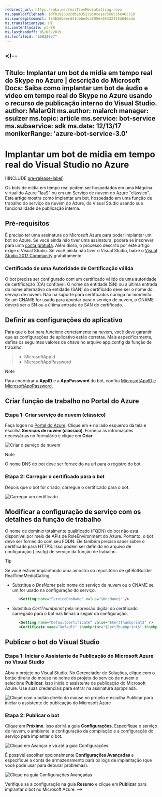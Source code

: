 ```yaml
---
redirect_url: https://aka.ms/realTimeMediaCalling-repo
ms.openlocfilehash: 1df0192632cdb9b35259b8ce1ec5c8b3be46c750
ms.sourcegitcommit: f84b56beecd41debe6baf056e98332f20b646bda
ms.translationtype: HT
ms.contentlocale: pt-BR
ms.lasthandoff: 05/03/2019
ms.locfileid: "65032937"
---
```

<a name="--"></a><!--
---
Título: Implantar um bot de mídia em tempo real do Skype no Azure | descrição do Microsoft Docs: Saiba como implantar um bot de áudio e vídeo em tempo real do Skype no Azure usando o recurso de publicação interno do Visual Studio.
author: MalarGit ms.author: malarch manager: ssulzer ms.topic: article ms.service: bot-service ms.subservice: sdk ms.date: 12/13/17 monikerRange: 'azure-bot-service-3.0'
---

# <a name="deploy-a-real-time-media-bot-from-visual-studio-to-azure"></a>Implantar um bot de mídia em tempo real do Visual Studio no Azure

[!INCLUDE [pre-release-label](../includes/pre-release-label-v3.md)]

Os bots de mídia em tempo real podem ser hospedados em uma Máquina virtual do Azure "IaaS" ou em um Serviço de nuvem do Azure "clássico". Este artigo mostra como implantar um bot, hospedado em uma função de trabalho do serviço de nuvem do Azure, do Visual Studio usando sua funcionalidade de publicação interna.

## <a name="prerequisites"></a>Pré-requisitos

É preciso ter uma assinatura do Microsoft Azure para poder implantar um bot no Azure. Se você ainda não tiver uma assinatura, poderá se inscrever para uma <a href="https://azure.microsoft.com/en-us/free/" target="_blank">conta gratuita</a>. Além disso, o processo descrito por este artigo exige o Visual Studio. Se você ainda não tiver o Visual Studio, baixe o <a href="https://www.visualstudio.com/downloads/" target="_blank">Visual Studio 2017 Community</a> gratuitamente.

### <a name="certificate-from-a-valid-certificate-authority"></a>Certificado de uma Autoridade de Certificação válida
O bot precisa ser configurado com um certificado válido de uma autoridade de certificação (CA) confiável. O nome da entidade (SN) ou a última entrada do nome alternativo da entidade (SAN) do certificado deve ser o nome do serviço de nuvem. Não há suporte para certificados curinga no momento. Se um CNAME for usado para apontar para o serviço de nuvem, o CNAME deverá ser o SN ou a última entrada de SAN do certificado.

## <a name="configure-application-settings"></a>Definir as configurações do aplicativo
Para que o bot para funcione corretamente na nuvem, você deve garantir que as configurações de aplicativo estão corretas. Mais especificamente, defina os seguintes valores de chave no arquivo app.config da função de trabalho:
> <ul><li>MicrosoftAppId</li><li>MicrosoftAppPassword</li></ul>

> [!NOTE]
> Para encontrar a **AppID** e a **AppPassword** do bot, confira [MicrosoftAppID e MicrosoftAppPassword](~/bot-service-manage-overview.md#microsoftappid-and-microsoftapppassword).

## <a name="create-worker-role-in-the-azure-portal"></a>Criar função de trabalho no Portal do Azure
### <a name="step-1-create-cloud-serviceclassic"></a>Etapa 1: Criar serviço de nuvem (clássico)
Faça logon no <a href="https://portal.azure.com">Portal do Azure</a>. Clique em **+** no lado esquerdo da tela e escolha **Serviços de nuvem (clássico)**. Forneça as informações necessárias no formulário e clique em **Criar**.

![Criar o serviço de nuvem](../media/real-time-media-bot-portal-service-creation.png)

> [!NOTE]
> O nome DNS do bot deve ser fornecido na url para o registro do bot.

### <a name="step-2-upload-the-certificate-for-the-bot"></a>Etapa 2: Carregar o certificado para o bot
Depois que o bot for criado, carregue o certificado para o bot.

![Carregar um certificado](../media/real-time-media-bot-portal-certificates.png)

## <a name="modify-service-configuration-with-worker-role-details"></a>Modificar a configuração de serviço com os detalhes da função de trabalho
O nome de domínio totalmente qualificado (FQDN) do bot não está disponível por meio de APIs de RoleEnvironment do Azure. Portanto, o bot deve ser fornecido com seu FQDN. Ele também precisa saber sobre o certificado para HTTPS. Isso podem ser definido no arquivo de configuração (.cscfg) de serviço da função de trabalho.

> [!TIP]
> Se você estiver implantando uma amostra do repositório de git BotBuilder RealTimeMediaCalling,
> - Substitua o $DnsName$ pelo nome do serviço de nuvem ou o CNAME se um for usado na configuração do serviço.
>   ```xml
>      <Setting name="ServiceDnsName" value="$DnsName$" />
>   ```
> 
> - Substitua $CertThumbprint$ pela impressão digital do certificado carregado para o bot nas linhas a seguir da configuração.
>   ```xml
>      <Setting name="DefaultCertificate" value="$CertThumbprint$" />
>      <Certificate name="Default" thumbprint="$CertThumbprint$" thumbprintAlgorithm="sha1" />
>   ```

## <a name="publish-the-bot-from-visual-studio"></a>Publicar o bot do Visual Studio
### <a name="step-1-launch-the-microsoft-azure-publishing-wizard-in-visual-studio"></a>Etapa 1: Iniciar o Assistente de Publicação do Microsoft Azure no Visual Studio

Abra o projeto no Visual Studio. No Gerenciador de Soluções, clique com o botão direito do mouse no nome do projeto do serviço de nuvem e selecione **Publicar**. Isso inicia o assistente de publicação do Microsoft Azure. Use suas credenciais para entrar na assinatura apropriada.

![Clique com o botão direito do mouse no projeto e escolha Publicar para iniciar o assistente de publicação do Microsoft Azure](../media/real-time-media-bot-publish-signin.png)

### <a name="step-2-publish-the-bot"></a>Etapa 2: Publicar o bot

Clique em **Próximo**. Isso abrirá a guia **Configurações**. Especifique o serviço de nuvem, o ambiente, a configuração da compilação e a configuração do serviço para implantar o bot.

![Clique em Avançar e vá até a guia Configurações](../media/real-time-media-bot-publish-settings.png)

É possível escolher opcionalmente **Configurações Avançadas** e especifique a conta de armazenamento para os logs de implantação (que você pode usar para depurar problemas).

![Clique na guia Configurações Avançadas](../media/real-time-media-bot-publish-advanced-settings.png)

Verifique se a configuração na guia **Resumo** e clique em **Publicar** para implantar o bot no Microsoft Azure.
-->